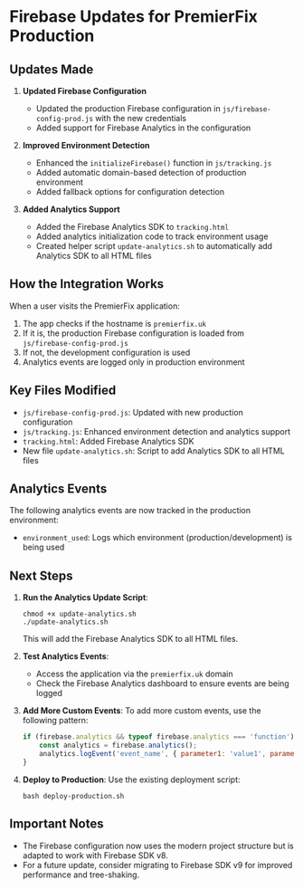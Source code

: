 # Firebase Updates for PremierFix Production

## Updates Made

1. **Updated Firebase Configuration**
   - Updated the production Firebase configuration in `js/firebase-config-prod.js` with the new credentials
   - Added support for Firebase Analytics in the configuration

2. **Improved Environment Detection**
   - Enhanced the `initializeFirebase()` function in `js/tracking.js`
   - Added automatic domain-based detection of production environment
   - Added fallback options for configuration detection

3. **Added Analytics Support**
   - Added the Firebase Analytics SDK to `tracking.html`
   - Added analytics initialization code to track environment usage
   - Created helper script `update-analytics.sh` to automatically add Analytics SDK to all HTML files

## How the Integration Works

When a user visits the PremierFix application:

1. The app checks if the hostname is `premierfix.uk`
2. If it is, the production Firebase configuration is loaded from `js/firebase-config-prod.js`
3. If not, the development configuration is used
4. Analytics events are logged only in production environment

## Key Files Modified

- `js/firebase-config-prod.js`: Updated with new production configuration
- `js/tracking.js`: Enhanced environment detection and analytics support
- `tracking.html`: Added Firebase Analytics SDK
- New file `update-analytics.sh`: Script to add Analytics SDK to all HTML files

## Analytics Events

The following analytics events are now tracked in the production environment:

- `environment_used`: Logs which environment (production/development) is being used

## Next Steps

1. **Run the Analytics Update Script**:
   ```
   chmod +x update-analytics.sh
   ./update-analytics.sh
   ```
   This will add the Firebase Analytics SDK to all HTML files.

2. **Test Analytics Events**:
   - Access the application via the `premierfix.uk` domain
   - Check the Firebase Analytics dashboard to ensure events are being logged

3. **Add More Custom Events**:
   To add more custom events, use the following pattern:
   ```javascript
   if (firebase.analytics && typeof firebase.analytics === 'function') {
       const analytics = firebase.analytics();
       analytics.logEvent('event_name', { parameter1: 'value1', parameter2: 'value2' });
   }
   ```

4. **Deploy to Production**:
   Use the existing deployment script:
   ```
   bash deploy-production.sh
   ```

## Important Notes

- The Firebase configuration now uses the modern project structure but is adapted to work with Firebase SDK v8.
- For a future update, consider migrating to Firebase SDK v9 for improved performance and tree-shaking. 
